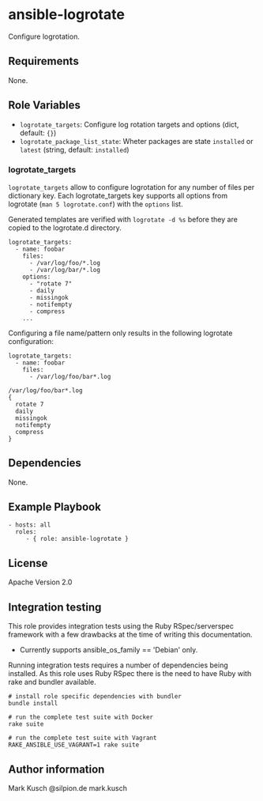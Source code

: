 # ansible-logrotate

Configure logrotation.

## Requirements

None.

## Role Variables

* ``logrotate_targets``: Configure log rotation targets and options (dict, default: ``{}``)
* ``logrotate_package_list_state``: Wheter packages are state ``installed`` or ``latest`` (string, default: ``installed``)

### logrotate_targets

``logrotate_targets`` allow to configure logrotation for any number of files per
dictionary key. Each logrotate_targets key supports all options from logrotate
(``man 5 logrotate.conf``) with the ``options`` list.

Generated templates are verified with ``logrotate -d %s`` before they are
copied to the logrotate.d directory.

    logrotate_targets:
      - name: foobar
        files:
          - /var/log/foo/*.log
          - /var/log/bar/*.log
        options:
          - "rotate 7"
          - daily
          - missingok
          - notifempty
          - compress
        ...

Configuring a file name/pattern only results in the following logrotate
configuration:

    logrotate_targets:
      - name: foobar
        files:
          - /var/log/foo/bar*.log

<!-- -->

    /var/log/foo/bar*.log
    {
      rotate 7
      daily
      missingok
      notifempty
      compress
    }

## Dependencies

None.

## Example Playbook

    - hosts: all
      roles:
         - { role: ansible-logrotate }

## License

Apache Version 2.0

## Integration testing

This role provides integration tests using the Ruby RSpec/serverspec framework
with a few drawbacks at the time of writing this documentation.

- Currently supports ansible_os_family == 'Debian' only.

Running integration tests requires a number of dependencies being
installed. As this role uses Ruby RSpec there is the need to have
Ruby with rake and bundler available.

    # install role specific dependencies with bundler
    bundle install

<!-- -->

    # run the complete test suite with Docker
    rake suite

<!-- -->

    # run the complete test suite with Vagrant
    RAKE_ANSIBLE_USE_VAGRANT=1 rake suite


## Author information

Mark Kusch @silpion.de mark.kusch


<!-- vim: set nofen ts=4 sw=4 et: -->
